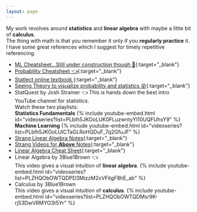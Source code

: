 ```yaml
---
layout: page
---
```


My work revolves around **statistics** and **linear algebra** with maybe a little bit of **calculus**.<br>
The thing with math is that you remember it only if you **regularly practice** it. <br>
I have some great references which I suggest for timely repetitive referencing. <br>
* [ML Cheatsheet...Still under construction though 🤔](https://ml-cheatsheet.readthedocs.io/en/latest/){:target="_blank"}
* [Probability Cheatsheet 👈](https://static1.squarespace.com/static/54bf3241e4b0f0d81bf7ff36/t/55e9494fe4b011aed10e48e5/1441352015658/probability_cheatsheet.pdf){:target="_blank"}
* [Statlect online textbook ](https://www.statlect.com/){:target="_blank"}
* [Seeing Theory to visualize probability and statistics 😵](https://seeing-theory.brown.edu/#firstPage){:target="_blank"}
* StatQuest by Josh Stramer 👈
This is hands down the best intro YouTube channel for statistics. <br>
Watch these two playlists:<br>
**Statistics Fundamentals**
{% include youtube-embed.html id="videoseries?list=PLblh5JKOoLUK0FLuzwntyYI10UQFUhsY9" %}
**Machine Learning**
{% include youtube-embed.html id="videoseries?list=PLblh5JKOoLUICTaGLRoHQDuF_7q2GfuJF" %}
* [Strang Linear Algebra Notes](https://ocw.mit.edu/resources/res-18-010-a-2020-vision-of-linear-algebra-spring-2020/videos/MITRES_18_010S20_LA_Slides.pdf){:target="_blank"}
* [Strang Videos for **Above** Notes](https://ocw.mit.edu/resources/res-18-010-a-2020-vision-of-linear-algebra-spring-2020/videos/a-new-way-to-start-linear-algebra/){:target="_blank"}
* [Linear Algebra Cheat Sheet](https://minireference.com/static/tutorials/linear_algebra_in_4_pages.pdf){:target="_blank"}
* Linear Algebra by 3Blue1Brown 👈 <br>
This video gives a visual intuition of **linear algebra**.
{% include youtube-embed.html id="videoseries?list=PLZHQObOWTQDPD3MizzM2xVFitgF8hE_ab" %}
* Calculus by 3Blue1Brown <br>
This video gives a visual intuition of **calculus**.
{% include youtube-embed.html id="videoseries?list=PLZHQObOWTQDMsr9K-rj53DwVRMYO3t5Yr" %}

